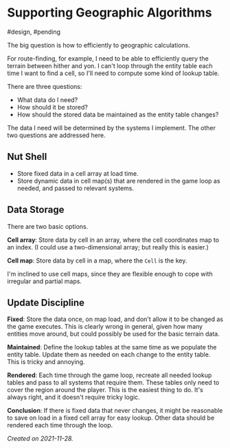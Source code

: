 # Supporting Geographic Algorithms
#design, #pending 

The big question is how to efficiently to geographic calculations.

For route-finding, for example, I need to be able to efficiently query the terrain between hither and yon.  I can't loop through the entity table each time I want to find a cell, so I'll need to compute some kind of lookup table.

There are three questions:

- What data do I need?
- How should it be stored?
- How should the stored data be maintained as the entity table changes?

The data I need will be determined by the systems I implement.  The other two questions are addressed here.

## Nut Shell

- Store fixed data in a cell array at load time.
- Store dynamic data in cell map(s) that are rendered in the game loop as needed, and passed to relevant systems.

## Data Storage

There are two basic options.

**Cell array**: Store data by cell in an array, where the cell coordinates map to an index.  (I could use a two-dimensional array; but really this is easier.)

**Cell map**: Store data by cell in a map, where the `Cell` is the key.  

I'm inclined to use cell maps, since they are flexible enough to cope with irregular and partial maps.

## Update Discipline

**Fixed**: Store the data once, on map load, and don't allow it to be changed as the game executes.  This is clearly wrong in general, given how many entities move around, but could possibly be used for the basic terrain data.

**Maintained**: Define the lookup tables at the same time as we populate the entity table.  Update them as needed on each change to the entity table.  This is tricky and annoying.

**Rendered**: Each time through the game loop, recreate all needed lookup tables and pass to all systems that require them.  These tables only need to cover the region around the player.  This is the easiest thing to do.  It's always right, and it doesn't require tricky logic.

**Conclusion**: If there is fixed data that never changes, it might be reasonable to save on load in a fixed cell array for easy lookup.  Other data should be rendered each time through the loop.


_Created on 2021-11-28._